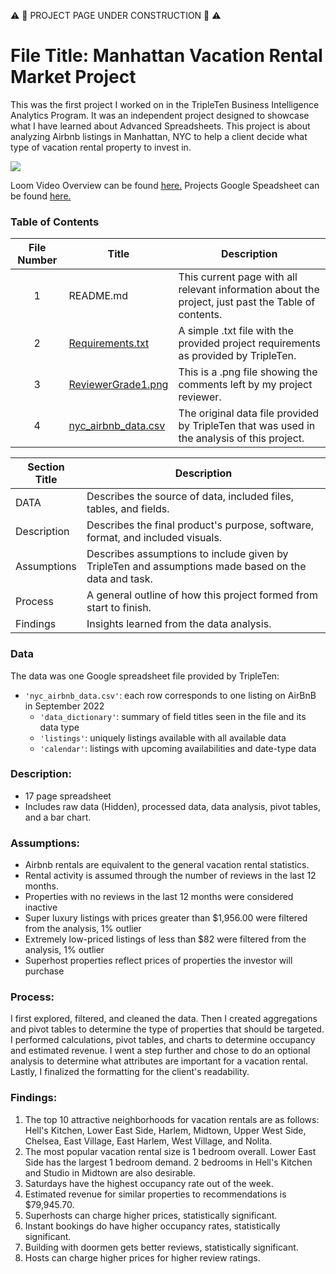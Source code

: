 :warning: :construction: PROJECT PAGE UNDER CONSTRUCTION :construction: :warning:

# File Title: Manhattan Vacation Rental Market Project

This was the first project I worked on in the TripleTen Business Intelligence Analytics Program. It was an independent project designed to showcase what I have learned about Advanced Spreadsheets. This project is about analyzing Airbnb listings in Manhattan, NYC to help a client decide what type of vacation rental property to invest in.

[<img src="https://github.com/Tiffany-Bergett/Data_projects_TripleTen/blob/main/Images/Manhattan%20Project.png">](https://docs.google.com/spreadsheets/d/1dNFTH1PFCCO9aLPLjjbvPxlqKe1Hkd2Nenf2dFyWxe0/edit?usp=sharing)


Loom Video Overview can be found <a href='NEW LINK STILL NEEDED' target=_blank><u>here</u>.</a>
Projects Google Speadsheet can be found <a href='https://docs.google.com/spreadsheets/d/1dNFTH1PFCCO9aLPLjjbvPxlqKe1Hkd2Nenf2dFyWxe0/edit?usp=sharing' target=_blank><u>here</u>.</a>

### Table of Contents
| File Number | Title | Description |
| :-----------: | ----------- |----------- |
| 1 | README.md | This current page with all relevant information about the project, just past the Table of contents. |
| 2 | [Requirements.txt](https://github.com/Tiffany-Bergett/Data_projects_TripleTen/blob/main/Vacation%20Rental%20Market/Requirements.txt) | A simple .txt file with the provided project requirements as provided by TripleTen. |
| 3 | [ReviewerGrade1.png](https://github.com/Tiffany-Bergett/Data_projects_TripleTen/blob/main/Vacation%20Rental%20Market/ReviewerGrade1.png) | This is a .png file showing the comments left by my project reviewer. |
| 4 | [nyc_airbnb_data.csv](https://github.com/Tiffany-Bergett/Data_projects_TripleTen/blob/main/Vacation%20Rental%20Market/nyc_airbnb_data.csv) | The original data file provided by TripleTen that was used in the analysis of this project. |

| Section Title | Description |
| ----------- |----------- |
| DATA | Describes the source of data, included files, tables, and fields. |
| Description | Describes the final product's purpose, software, format, and included visuals. |
| Assumptions | Describes assumptions to include given by TripleTen and assumptions made based on the data and task. |
| Process | A general outline of how this project formed from start to finish. |
| Findings | Insights learned from the data analysis. |

### Data
The data was one Google spreadsheet file provided by TripleTen:
- `'nyc_airbnb_data.csv'`: each row corresponds to one listing on AirBnB in September 2022
    - `'data_dictionary'`: summary of field titles seen in the file and its data type
    - `'listings'`: uniquely listings available with all available data
    - `'calendar'`: listings with upcoming availabilities and date-type data

### Description:
- 17 page spreadsheet
- Includes raw data (Hidden), processed data, data analysis, pivot tables, and a bar chart.

### Assumptions:
- Airbnb rentals are equivalent to the general vacation rental statistics.	
- Rental activity is assumed through the number of reviews in the last 12 months.	
- Properties with no reviews in the last 12 months were considered inactive	
- Super luxury listings with prices greater than $1,956.00 were filtered from the analysis, 1% outlier	
- Extremely low-priced listings of less than $82 were filtered from the analysis, 1% outlier	
- Superhost properties reflect prices of properties the investor will purchase	

### Process:
I first explored, filtered, and cleaned the data.
Then I created aggregations and pivot tables to determine the type of properties that should be targeted.
I performed calculations, pivot tables, and charts to determine occupancy and estimated revenue.
I went a step further and chose to do an optional analysis to determine what attributes are important for a vacation rental.
Lastly, I finalized the formatting for the client's readability.

### Findings:
1. The top 10 attractive neighborhoods for vacation rentals are as follows: Hell's Kitchen, Lower East Side, Harlem, Midtown, Upper West Side, Chelsea, East Village, East Harlem, West Village, and Nolita.			
2. The most popular vacation rental size is 1 bedroom overall. Lower East Side has the largest 1 bedroom demand. 2 bedrooms in Hell's Kitchen and Studio in Midtown are also desirable.			
3. Saturdays have the highest occupancy rate out of the week.			
4. Estimated revenue for similar properties to recommendations is $79,945.70.			
5. Superhosts can charge higher prices, statistically significant.			
6. Instant bookings do have higher occupancy rates, statistically significant.			
7. Building with doormen gets better reviews, statistically significant.			
8. Hosts can charge higher prices for higher review ratings.

